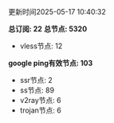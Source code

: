 更新时间2025-05-17 10:40:32

**总订阅: 22**
**总节点: 5320**
- vless节点: 12

**google ping有效节点: 103**
- ssr节点: 2
- ss节点: 89
- v2ray节点: 6
- trojan节点: 6
